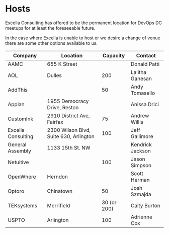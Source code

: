# Hosts

Excella Consulting has offered to be the permanent location for DevOps DC meetups for at least the foreseeable future.

In the case where Excella is unable to host or we desire a change of venue there are some other options available to us.

|Company|Location|Capacity|Contact|
|-------|--------|--------|-------|
|AAMC|655 K Street||Donald Patti|
|AOL|Dulles|200|Lalitha Ganesan|
|AddThis||50|Andy Tomasello|
|Appian|1955 Democracy Drive, Reston||Anissa Drici|
|CustomInk|2910 District Ave, Fairfax|75|Andrew Willis|
|Excella Consulting|2300 Wilson Blvd, Suite 630, Arlington|100|Jeff Gallimore|
|General Assembly|1133 15th St. NW||Kendrick Jackson|
|Netuitive||100|Jason Simpson|
|OpenWhere|Herndon||Scott Herman|
|Optoro|Chinatown|50|Josh Szmajda|
|TEKsystems|Merrifield|30 (or 200)|Caity Burton|
|USPTO|Arlington|100|Adrienne Cox||Wedding Wire|Chevy Chase||Lyndsey Lustig|